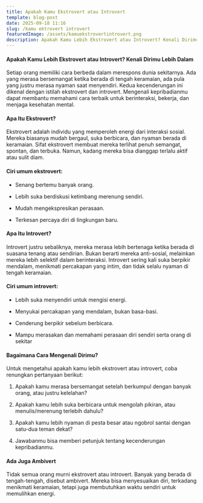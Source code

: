 ```yaml
---
title: Apakah Kamu Ekstrovert atau Introvert
template: blog-post
date: 2025-09-18 11:16
slug: /kamu ektrovert introvert
featuredImage: /assets/kamuekstrovertintrovert.png
description: Apakah Kamu Lebih Ekstrovert atau Introvert? Kenali Dirimu Lebih Dalam
---
```


#### Apakah Kamu Lebih Ekstrovert atau Introvert? Kenali Dirimu Lebih Dalam

Setiap orang memiliki cara berbeda dalam merespons dunia sekitarnya. Ada yang merasa bersemangat ketika berada di tengah keramaian, ada pula yang justru merasa nyaman saat menyendiri. Kedua kecenderungan ini dikenal dengan istilah ekstrovert dan introvert. Mengenali kepribadianmu dapat membantu memahami cara terbaik untuk berinteraksi, bekerja, dan menjaga kesehatan mental.

#### Apa Itu Ekstrovert?

Ekstrovert adalah individu yang memperoleh energi dari interaksi sosial. Mereka biasanya mudah bergaul, suka berbicara, dan nyaman berada di keramaian. Sifat ekstrovert membuat mereka terlihat penuh semangat, spontan, dan terbuka. Namun, kadang mereka bisa dianggap terlalu aktif atau sulit diam.

#### Ciri umum ekstrovert:

- Senang bertemu banyak orang.

- Lebih suka berdiskusi ketimbang merenung sendiri.

- Mudah mengekspresikan perasaan.

- Terkesan percaya diri di lingkungan baru.

#### Apa Itu Introvert?

Introvert justru sebaliknya, mereka merasa lebih bertenaga ketika berada di suasana tenang atau sendirian. Bukan berarti mereka anti-sosial, melainkan mereka lebih selektif dalam berinteraksi. Introvert sering kali suka berpikir mendalam, menikmati percakapan yang intim, dan tidak selalu nyaman di tengah keramaian.

#### Ciri umum introvert:

- Lebih suka menyendiri untuk mengisi energi.

- Menyukai percakapan yang mendalam, bukan basa-basi.

- Cenderung berpikir sebelum berbicara.

- Mampu merasakan dan memahami perasaan diri sendiri serta orang di sekitar

#### Bagaimana Cara Mengenali Dirimu?

Untuk mengetahui apakah kamu lebih ekstrovert atau introvert, coba renungkan pertanyaan berikut:

1. Apakah kamu merasa bersemangat setelah berkumpul dengan banyak orang, atau justru kelelahan?

2. Apakah kamu lebih suka berbicara untuk mengolah pikiran, atau menulis/merenung terlebih dahulu?

3. Apakah kamu lebih nyaman di pesta besar atau ngobrol santai dengan satu-dua teman dekat?

4. Jawabanmu bisa memberi petunjuk tentang kecenderungan kepribadianmu.

#### Ada Juga Ambivert

Tidak semua orang murni ekstrovert atau introvert. Banyak yang berada di tengah-tengah, disebut ambivert. Mereka bisa menyesuaikan diri, terkadang menikmati keramaian, tetapi juga membutuhkan waktu sendiri untuk memulihkan energi.